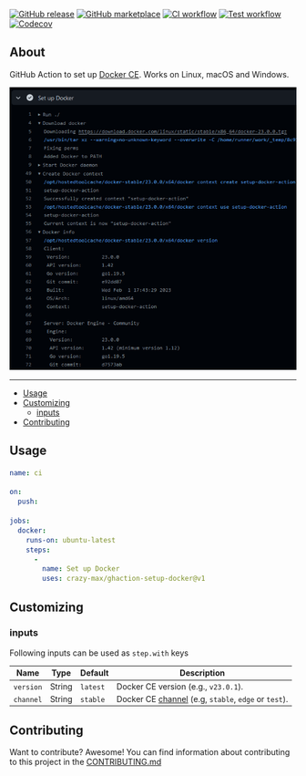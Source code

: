 [![GitHub release](https://img.shields.io/github/release/crazy-max/ghaction-setup-docker.svg?style=flat-square)](https://github.com/crazy-max/ghaction-setup-docker/releases/latest)
[![GitHub marketplace](https://img.shields.io/badge/marketplace-docker--setup--docker-blue?logo=github&style=flat-square)](https://github.com/marketplace/actions/docker-setup-docker)
[![CI workflow](https://img.shields.io/github/actions/workflow/status/crazy-max/ghaction-setup-docker/ci.yml?branch=master&label=ci&logo=github&style=flat-square)](https://github.com/crazy-max/ghaction-setup-docker/actions?workflow=ci)
[![Test workflow](https://img.shields.io/github/actions/workflow/status/crazy-max/ghaction-setup-docker/test.yml?branch=master&label=test&logo=github&style=flat-square)](https://github.com/crazy-max/ghaction-setup-docker/actions?workflow=test)
[![Codecov](https://img.shields.io/codecov/c/github/crazy-max/ghaction-setup-docker?logo=codecov&style=flat-square)](https://codecov.io/gh/crazy-max/ghaction-setup-docker)

## About

GitHub Action to set up [Docker CE](https://docs.docker.com/engine/). Works on
Linux, macOS and Windows.

![Screenshot](.github/setup-docker-action.png)

___

* [Usage](#usage)
* [Customizing](#customizing)
  * [inputs](#inputs)
* [Contributing](#contributing)

## Usage

```yaml
name: ci

on:
  push:

jobs:
  docker:
    runs-on: ubuntu-latest
    steps:
      -
        name: Set up Docker
        uses: crazy-max/ghaction-setup-docker@v1
```

## Customizing

### inputs

Following inputs can be used as `step.with` keys

| Name      | Type   | Default  | Description                                                                                       |
|-----------|--------|----------|---------------------------------------------------------------------------------------------------|
| `version` | String | `latest` | Docker CE version (e.g., `v23.0.1`).                                                              |
| `channel` | String | `stable` | Docker CE [channel](https://download.docker.com/linux/static/) (e.g, `stable`, `edge` or `test`). |

## Contributing

Want to contribute? Awesome! You can find information about contributing to
this project in the [CONTRIBUTING.md](/.github/CONTRIBUTING.md)
